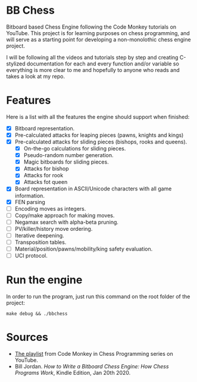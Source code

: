 # BB Chess
Bitboard based Chess Engine following the Code Monkey tutorials on YouTube. This project is for learning purposes on chess programming, and will serve as a starting point for developing a non-monolothic chess engine project.

I will  be following all the videos and tutorials step by step and creating C-stylized documentation for each and every function and/or variable so everything is more clear to me and hopefully to anyone who reads and takes a look at my repo.

# Features
Here is a list with all the features the engine should support when finished:
  * [x] Bitboard representation.
  * [x] Pre-calculated attacks for leaping pieces (pawns, knights and kings)
  * [x] Pre-calculated attacks for sliding pieces (bishops, rooks and queens).
    * [x] On-the-go calculations for sliding pieces.
    * [x] Pseudo-random number generation.
    * [x] Magic bitboards for sliding pieces.
    * [x] Attacks for bishop
    * [x] Attacks for rook
    * [x] Attacks fot queen
  * [x] Board representation in ASCII/Unicode characters with all game information.
  * [x] FEN parsing
  * [ ] Encoding moves as integers.
  * [ ] Copy/make approach for making moves.
  * [ ] Negamax search with alpha-beta pruning.
  * [ ] PV/killer/history move ordering.
  * [ ] Iterative deepening.
  * [ ] Transposition tables.
  * [ ] Material/position/pawns/mobility/king safety evaluation.
  * [ ] UCI protocol.

# Run the engine
In order to run the program, just run this command on the root folder of the project:

```
make debug && ./bbchess
```

# Sources
* [The playlist][1] from Code Monkey in Chess Programming series on YouTube.
* Bill Jordan. _How to Write a Bitboard Chess Engine: How Chess Programs Work_, Kindle Edition, Jan 20th 2020.



[1]: https://youtube.com/playlist?list=PLmN0neTso3Jxh8ZIylk74JpwfiWNI76Cs

